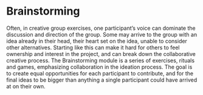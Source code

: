 # Brainstorming

Often, in creative group exercises, one participant’s voice can dominate the discussion and direction of the group. Some may arrive to the group with an idea already in their head, their heart set on the idea, unable to consider other alternatives. Starting like this can make it hard for others to feel ownership and interest in the project, and can break down the collaborative creative process. The Brainstorming module is a series of exercises, rituals and games, emphasizing collaboration in the ideation process. The goal is to create equal opportunities for each participant to contribute, and for the final ideas to be bigger than anything a single participant could have arrived at on their own.
